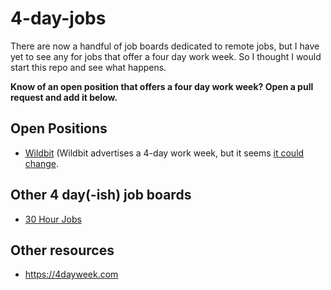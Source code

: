 # 4-day-jobs

There are now a handful of job boards dedicated to remote jobs, but I have yet to see any for jobs that offer a four day work week. So I thought I would start this repo and see what happens.

__Know of an open position that offers a four day work week? Open a pull request and add it below.__

## Open Positions

* [Wildbit](https://wildbit.com/jobs) (Wildbit advertises a 4-day work week, but it seems [it could change](https://wildbit.com/blog/2017/10/19/4-day-work-week-update).

## Other 4 day(-ish) job boards

* [30 Hour Jobs](https://jobs.30hourjobs.com)

## Other resources

* https://4dayweek.com
